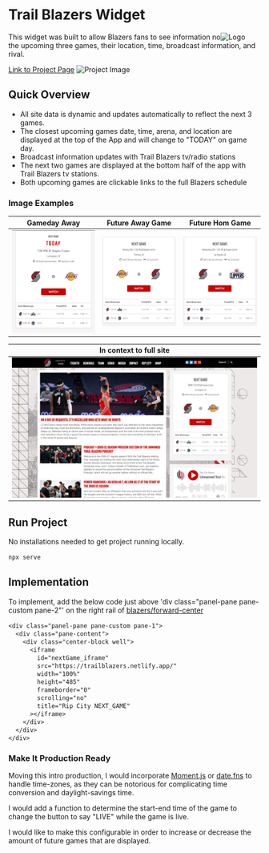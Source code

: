 # Trail Blazers Widget

<img alt="Logo" align="right" src="https://www.nba.com/.element/img/1.0/teamsites/logos/teamlogos_80x64/por.gif" width="80px" />

This widget was built to allow Blazers fans to see information no the upcoming three games, their location, time, broadcast information, and rival.

[Link to Project Page](https://trailblazers.netlify.app/)
![Project Image](/styles/img/futureGame_Home.pn)

## Quick Overview

- All site data is dynamic and updates automatically to reflect the next 3 games.
- The closest upcoming games date, time, arena, and location are displayed at the top of the App and will change to "TODAY" on game day.
- Broadcast information updates with Trail Blazers tv/radio stations
- The next two games are displayed at the bottom half of the app with Trail Blazers tv stations.
- Both upcoming games are clickable links to the full Blazers schedule

### Image Examples

| Gameday Away                                       | Future Away Game                                           | Future Hom Game                                            |
| -------------------------------------------------- | ---------------------------------------------------------- | ---------------------------------------------------------- |
| <img src="/styles/img/GameDay.png" width="100%" /> | <img src="/styles/img/futureGame_Home.png" width="100%" /> | <img src="/styles/img/futureGame_Away.png" width="100%" /> |

| In context to full site                                    |
| ---------------------------------------------------------- |
| <img src="/styles/img/desktop_context.png" width="100%" /> |

## Run Project

No installations needed to get project running locally.

```sh
npx serve
```

## Implementation

To implement, add the below code just above 'div class="panel-pane pane-custom pane-2"'
on the right rail of [blazers/forward-center](https://www.nba.com/blazers/forward-center)

```
<div class="panel-pane pane-custom pane-1">
  <div class="pane-content">
    <div class="center-block well">
      <iframe
        id="nextGame_iframe"
        src="https://trailblazers.netlify.app/"
        width="100%"
        height="485"
        frameborder="0"
        scrolling="no"
        title="Rip City NEXT_GAME"
      ></iframe>
    </div>
  </div>
</div>
```

### Make It Production Ready

Moving this intro production, I would incorporate [Moment.js](https://momentjs.com/) or [date.fns](https://date-fns.org/) to handle
time-zones, as they can be notorious for complicating time conversion and daylight-savings time.

I would add a function to determine the start-end time of the game to change the button to say "LIVE" while the game is live.

I would like to make this configurable in order to increase or decrease the amount of future games that are displayed.
